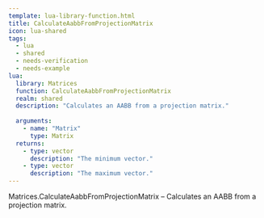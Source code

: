 ```yaml
---
template: lua-library-function.html
title: CalculateAabbFromProjectionMatrix
icon: lua-shared
tags:
  - lua
  - shared
  - needs-verification
  - needs-example
lua:
  library: Matrices
  function: CalculateAabbFromProjectionMatrix
  realm: shared
  description: "Calculates an AABB from a projection matrix."
  
  arguments:
    - name: "Matrix"
      type: Matrix
  returns:
    - type: vector
      description: "The minimum vector."
    - type: vector
      description: "The maximum vector."
---
```


<div class="lua__search__keywords">
Matrices.CalculateAabbFromProjectionMatrix &#x2013; Calculates an AABB from a projection matrix.
</div>
